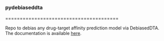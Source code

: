 ### pydebiaseddta
=======================================

Repo to debias any drug-target affinity prediction model via DebiasedDTA. The documentation is available [here](https://rizaozcelik.github.io/pydebiaseddta/).